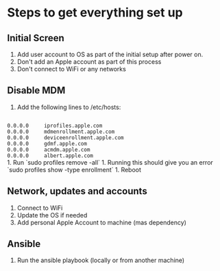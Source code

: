 # Steps to get everything set up

## Initial Screen
1. Add user account to OS as part of the initial setup after power on.
2. Don't add an Apple account as part of this process
3. Don't connect to WiFi or any networks

## Disable MDM
1. Add the following lines to /etc/hosts: <br/>
<code>
0.0.0.0		iprofiles.apple.com  
0.0.0.0		mdmenrollment.apple.com  
0.0.0.0		deviceenrollment.apple.com  
0.0.0.0		gdmf.apple.com  
0.0.0.0		acmdm.apple.com  
0.0.0.0		albert.apple.com
</code>
1. Run `sudo profiles remove -all`
1. Running this should give you an error `sudo profiles show -type enrollment`
1. Reboot

## Network, updates and accounts
1. Connect to WiFi
1. Update the OS if needed
1. Add personal Apple Account to machine (mas dependency)

## Ansible
1. Run the ansible playbook (locally or from another machine)

